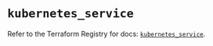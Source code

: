 # `kubernetes_service`

Refer to the Terraform Registry for docs: [`kubernetes_service`](https://registry.terraform.io/providers/hashicorp/kubernetes/2.33.0/docs/resources/service).
